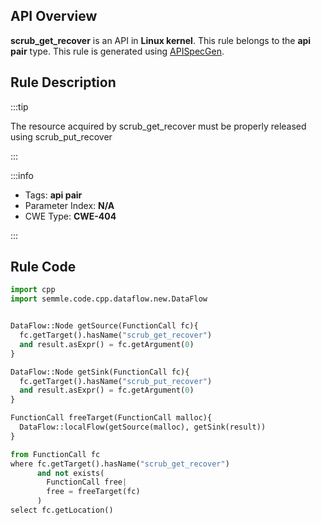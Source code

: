 ---
---


## API Overview
**scrub_get_recover** is an API in **Linux kernel**. This rule belongs to the **api pair** type. This rule is generated using [APISpecGen](../../tools/APISpecGen).
## Rule Description

:::tip

The resource acquired by scrub_get_recover must be properly released using scrub_put_recover

:::

:::info

- Tags: **api pair**
- Parameter Index: **N/A**
- CWE Type: **CWE-404**

:::

## Rule Code
```python
import cpp
import semmle.code.cpp.dataflow.new.DataFlow


DataFlow::Node getSource(FunctionCall fc){
  fc.getTarget().hasName("scrub_get_recover")
  and result.asExpr() = fc.getArgument(0)
}

DataFlow::Node getSink(FunctionCall fc){
  fc.getTarget().hasName("scrub_put_recover")
  and result.asExpr() = fc.getArgument(0)
}

FunctionCall freeTarget(FunctionCall malloc){
  DataFlow::localFlow(getSource(malloc), getSink(result))
}

from FunctionCall fc
where fc.getTarget().hasName("scrub_get_recover")
      and not exists(
        FunctionCall free| 
        free = freeTarget(fc)
      )
select fc.getLocation()

    
```